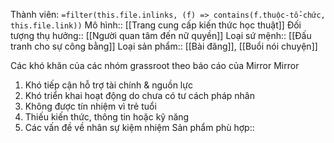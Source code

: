 Thành viên: `=filter(this.file.inlinks, (f) => contains(f.thuộc-tổ-chức, this.file.link))`
Mô hình:: [[Trang cung cấp kiến thức học thuật]]
Đối tượng thụ hưởng:: [[Người quan tâm đến nữ quyền]]
Loại sứ mệnh:: [[Đấu tranh cho sự công bằng]]
Loại sản phẩm:: [[Bài đăng]], [[Buổi nói chuyện]]

Các khó khăn của các nhóm grassroot theo báo cáo của Mirror Mirror
1. Khó tiếp cận hỗ trợ tài chính & nguồn lực
2. Khó triển khai hoạt động do chưa có tư cách pháp nhân
3. Không được tín nhiệm vì trẻ tuổi
4. Thiếu kiến thức, thông tin hoặc kỹ năng
5. Các vấn đề về nhân sự kiệm nhiệm
Sản phẩm phù hợp::